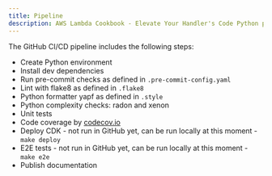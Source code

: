 ```yaml
---
title: Pipeline
description: AWS Lambda Cookbook - Elevate Your Handler's Code Python pipeline
---
```

The GitHub CI/CD pipeline includes the following steps:

- Create Python environment
- Install dev dependencies
- Run pre-commit checks as defined in `.pre-commit-config.yaml`
- Lint with flake8 as defined in `.flake8`
- Python formatter yapf as defined in `.style`
- Python complexity checks: radon and xenon
- Unit tests
- Code coverage by [codecov.io](https://about.codecov.io/)
- Deploy CDK - not run in GitHub yet, can be run locally at this moment - `make deploy`
- E2E tests  - not run in GitHub yet, can be run locally at this moment - `make e2e`
- Publish documentation